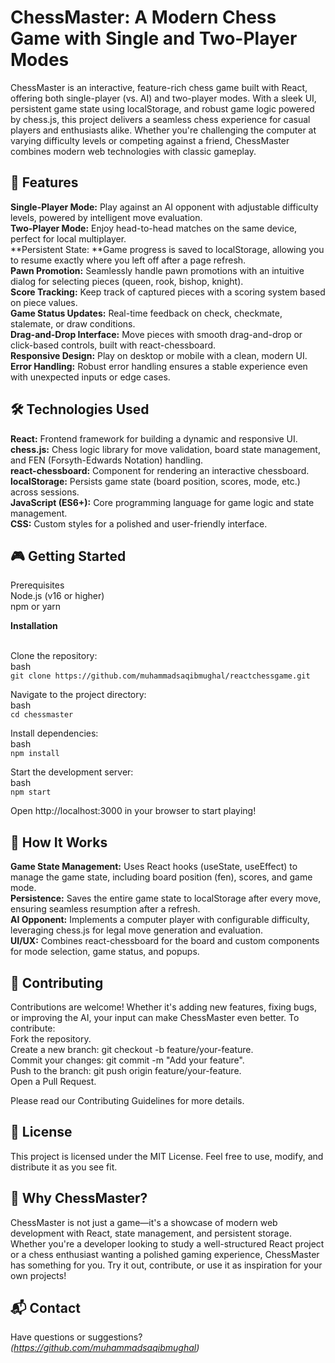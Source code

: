 # ChessMaster: A Modern Chess Game with Single and Two-Player Modes
 

ChessMaster is an interactive, feature-rich chess game built with React, offering both single-player (vs. AI) and two-player modes. With a sleek UI, persistent game state using localStorage, and robust game logic powered by chess.js, this project delivers a seamless chess experience for casual players and enthusiasts alike. Whether you're challenging the computer at varying difficulty levels or competing against a friend, ChessMaster combines modern web technologies with classic gameplay.

## 🚀 Features
**Single-Player Mode:** Play against an AI opponent with adjustable difficulty levels, powered by intelligent move evaluation.<br>
**Two-Player Mode:** Enjoy head-to-head matches on the same device, perfect for local multiplayer.<br>
**Persistent State: **Game progress is saved to localStorage, allowing you to resume exactly where you left off after a page refresh.<br>
**Pawn Promotion:** Seamlessly handle pawn promotions with an intuitive dialog for selecting pieces (queen, rook, bishop, knight).<br>
**Score Tracking:** Keep track of captured pieces with a scoring system based on piece values.<br>
**Game Status Updates:** Real-time feedback on check, checkmate, stalemate, or draw conditions.<br>
**Drag-and-Drop Interface:** Move pieces with smooth drag-and-drop or click-based controls, built with react-chessboard.<br>
**Responsive Design:** Play on desktop or mobile with a clean, modern UI.<br>
**Error Handling:** Robust error handling ensures a stable experience even with unexpected inputs or edge cases.<br>
## 🛠️ Technologies Used
**React:** Frontend framework for building a dynamic and responsive UI.<br>
**chess.js:** Chess logic library for move validation, board state management, and FEN (Forsyth-Edwards Notation) handling.<br>
**react-chessboard:** Component for rendering an interactive chessboard.<br>
**localStorage:** Persists game state (board position, scores, mode, etc.) across sessions.<br>
**JavaScript (ES6+):** Core programming language for game logic and state management.<br>
**CSS:** Custom styles for a polished and user-friendly interface.<br>
## 🎮 Getting Started
Prerequisites<br>
Node.js (v16 or higher)<br>
npm or yarn<br>

**Installation<br>**<br>

Clone the repository:<br>
bash<br>
`git clone https://github.com/muhammadsaqibmughal/reactchessgame.git`<br>

Navigate to the project directory:<br>
bash<br>
`cd chessmaster`<br>

Install dependencies:<br>
bash<br>
`npm install`

Start the development server:<br>
bash<br>
`npm start`<br>

Open http://localhost:3000 in your browser to start playing!<br>


## 🧠 How It Works
**Game State Management:** Uses React hooks (useState, useEffect) to manage the game state, including board position (fen), scores, and game mode.<br>
**Persistence:** Saves the entire game state to localStorage after every move, ensuring seamless resumption after a refresh.<br>
**AI Opponent:** Implements a computer player with configurable difficulty, leveraging chess.js for legal move generation and evaluation.<br>
**UI/UX:** Combines react-chessboard for the board and custom components for mode selection, game status, and popups.<br>

## 🤝 Contributing
Contributions are welcome! Whether it's adding new features, fixing bugs, or improving the AI, your input can make ChessMaster even better. 
To contribute:<br>
Fork the repository.<br>
Create a new branch: git checkout -b feature/your-feature.<br>
Commit your changes: git commit -m "Add your feature".<br>
Push to the branch: git push origin feature/your-feature.<br>
Open a Pull Request.<br>

Please read our Contributing Guidelines for more details.<br>

## 📜 License
This project is licensed under the MIT License. Feel free to use, modify, and distribute it as you see fit.

## 🌟 Why ChessMaster?
ChessMaster is not just a game—it's a showcase of modern web development with React, state management, and persistent storage. Whether you're a developer looking to study a well-structured React project or a chess enthusiast wanting a polished gaming experience, ChessMaster has something for you. Try it out, contribute, or use it as inspiration for your own projects!

## 📬 Contact
Have questions or suggestions? _(https://github.com/muhammadsaqibmughal)_
